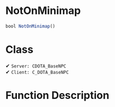 # NotOnMinimap
```js	
bool NotOnMinimap()
```
# Class
✔ `Server: CDOTA_BaseNPC`  
✔ `Client: C_DOTA_BaseNPC`  

# Function Description

